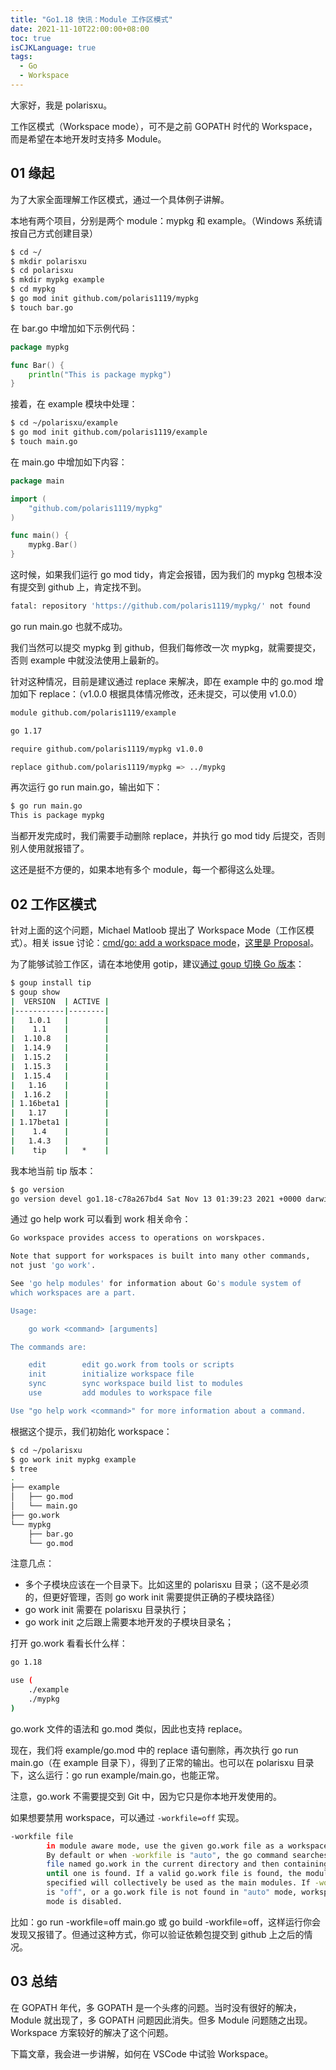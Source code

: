 ```yaml
---
title: "Go1.18 快讯：Module 工作区模式"
date: 2021-11-10T22:00:00+08:00
toc: true
isCJKLanguage: true
tags: 
  - Go
  - Workspace
---
```


大家好，我是 polarisxu。

工作区模式（Workspace mode），可不是之前 GOPATH 时代的 Workspace，而是希望在本地开发时支持多 Module。

## 01 缘起

为了大家全面理解工作区模式，通过一个具体例子讲解。

本地有两个项目，分别是两个 module：mypkg 和 example。（Windows 系统请按自己方式创建目录）

```bash
$ cd ~/
$ mkdir polarisxu
$ cd polarisxu
$ mkdir mypkg example
$ cd mypkg
$ go mod init github.com/polaris1119/mypkg
$ touch bar.go
```

在 bar.go 中增加如下示例代码：

```go
package mypkg

func Bar() {
	println("This is package mypkg")
}
```

接着，在 example 模块中处理：

```bash
$ cd ~/polarisxu/example
$ go mod init github.com/polaris1119/example
$ touch main.go
```

在 main.go 中增加如下内容：

```go
package main

import (
    "github.com/polaris1119/mypkg"
)

func main() {
    mypkg.Bar()
}
```

这时候，如果我们运行 go mod tidy，肯定会报错，因为我们的 mypkg 包根本没有提交到 github 上，肯定找不到。

```bash
fatal: repository 'https://github.com/polaris1119/mypkg/' not found
```

go run main.go 也就不成功。

我们当然可以提交 mypkg 到 github，但我们每修改一次 mypkg，就需要提交，否则 example 中就没法使用上最新的。

针对这种情况，目前是建议通过 replace 来解决，即在 example 中的 go.mod 增加如下 replace：（v1.0.0 根据具体情况修改，还未提交，可以使用 v1.0.0）

```bash
module github.com/polaris1119/example

go 1.17

require github.com/polaris1119/mypkg v1.0.0

replace github.com/polaris1119/mypkg => ../mypkg
```

再次运行 go run main.go，输出如下：

```bash
$ go run main.go
This is package mypkg
```

当都开发完成时，我们需要手动删除 replace，并执行 go mod tidy 后提交，否则别人使用就报错了。

这还是挺不方便的，如果本地有多个 module，每一个都得这么处理。

## 02 工作区模式

针对上面的这个问题，Michael Matloob 提出了 Workspace Mode（工作区模式）。相关 issue 讨论：[cmd/go: add a workspace mode](https://github.com/golang/go/issues/45713)，[这里是 Proposal](https://go.googlesource.com/proposal/+/master/design/45713-workspace.md)。

为了能够试验工作区，请在本地使用 gotip，建议[通过 goup 切换 Go 版本](https://mp.weixin.qq.com/s/yTblk9Js1Zcq5aWVcYGjOA)：

```bash
$ goup install tip
$ goup show
|  VERSION  | ACTIVE |
|-----------|--------|
|   1.0.1   |        |
|    1.1    |        |
|  1.10.8   |        |
|  1.14.9   |        |
|  1.15.2   |        |
|  1.15.3   |        |
|  1.15.4   |        |
|   1.16    |        |
|  1.16.2   |        |
| 1.16beta1 |        |
|   1.17    |        |
| 1.17beta1 |        |
|    1.4    |        |
|   1.4.3   |        |
|    tip    |   *    |
```

我本地当前 tip 版本：

```bash
$ go version
go version devel go1.18-c78a267bd4 Sat Nov 13 01:39:23 2021 +0000 darwin/amd64
```

通过 go help work 可以看到 work 相关命令：

```bash
Go workspace provides access to operations on worskpaces.

Note that support for workspaces is built into many other commands,
not just 'go work'.

See 'go help modules' for information about Go's module system of
which workspaces are a part.

Usage:

	go work <command> [arguments]

The commands are:

	edit        edit go.work from tools or scripts
	init        initialize workspace file
	sync        sync workspace build list to modules
	use         add modules to workspace file

Use "go help work <command>" for more information about a command.
```

根据这个提示，我们初始化 workspace：

```bash
$ cd ~/polarisxu
$ go work init mypkg example
$ tree
.
├── example
│   ├── go.mod
│   └── main.go
├── go.work
└── mypkg
    ├── bar.go
    └── go.mod
```

注意几点：

- 多个子模块应该在一个目录下。比如这里的 polarisxu 目录；（这不是必须的，但更好管理，否则 go work init 需要提供正确的子模块路径）
- go work init 需要在 polarisxu 目录执行；
- go work init 之后跟上需要本地开发的子模块目录名；

打开 go.work 看看长什么样：

```bash
go 1.18

use (
	./example
 	./mypkg
)
```

go.work 文件的语法和 go.mod 类似，因此也支持 replace。

现在，我们将 example/go.mod 中的 replace 语句删除，再次执行 go run main.go（在 example 目录下），得到了正常的输出。也可以在 polarisxu 目录下，这么运行：go run example/main.go，也能正常。

注意，go.work 不需要提交到 Git 中，因为它只是你本地开发使用的。

如果想要禁用 workspace，可以通过 `-workfile=off` 实现。

```bash
-workfile file
		in module aware mode, use the given go.work file as a workspace file.
		By default or when -workfile is "auto", the go command searches for a
		file named go.work in the current directory and then containing directories
		until one is found. If a valid go.work file is found, the modules
		specified will collectively be used as the main modules. If -workfile
		is "off", or a go.work file is not found in "auto" mode, workspace
		mode is disabled.
```

比如：go run -workfile=off main.go 或 go build -workfile=off，这样运行你会发现又报错了。但通过这种方式，你可以验证依赖包提交到 github 上之后的情况。

## 03 总结

在 GOPATH 年代，多 GOPATH 是一个头疼的问题。当时没有很好的解决，Module 就出现了，多 GOPATH 问题因此消失。但多 Module 问题随之出现。Workspace 方案较好的解决了这个问题。

下篇文章，我会进一步讲解，如何在 VSCode 中试验 Workspace。
